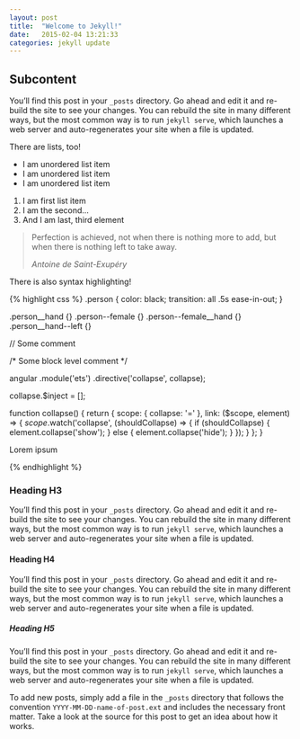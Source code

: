 ```yaml
---
layout: post
title:  "Welcome to Jekyll!"
date:   2015-02-04 13:21:33
categories: jekyll update
---
```


<h2>Subcontent</h2>

You’ll find this post in your `_posts` directory. Go ahead and edit it and re-build the site to see your changes. You can rebuild the site in many different ways, but the most common way is to run `jekyll serve`, which launches a web server and auto-regenerates your site when a file is updated.

There are lists, too!

<ul>
	<li>I am unordered list item</li>
	<li>I am unordered list item</li>
	<li>I am unordered list item</li>
</ul>

<ol>
	<li>I am first list item</li>
	<li>I am the second...</li>
	<li>And I am last, third element</li>
</ol>

<blockquote>
	<p>
    Perfection is achieved, not when there is nothing more to add, but when there is nothing left to take away.
  </p>
  <footer><cite title="Antoine de Saint-Exupéry">Antoine de Saint-Exupéry</cite></footer>
</blockquote>

There is also syntax highlighting!

{% highlight css %}
  .person {
    color: black;
    transition: all .5s ease-in-out;
  }

  .person__hand {}
  .person--female {}
  .person--female__hand {}
  .person__hand--left {}

  // Some comment

  /* Some block level comment */

  angular
    .module('ets')
    .directive('collapse', collapse);

  collapse.$inject = [];

  function collapse() {
    return {
      scope: {
        collapse: '='
      },
      link: ($scope, element) => {
        $scope.$watch('collapse', (shouldCollapse) => {
          if (shouldCollapse) {
            element.collapse('show');
          } else {
            element.collapse('hide');
          }
        });
      }
    };
  }

  <article aria-hidden="true">
    Lorem ipsum
  </article>

{% endhighlight %}

<h3>Heading H3</h3>

You’ll find this post in your `_posts` directory. Go ahead and edit it and re-build the site to see your changes. You can rebuild the site in many different ways, but the most common way is to run `jekyll serve`, which launches a web server and auto-regenerates your site when a file is updated.

<h4>Heading H4</h4>

You’ll find this post in your `_posts` directory. Go ahead and edit it and re-build the site to see your changes. You can rebuild the site in many different ways, but the most common way is to run `jekyll serve`, which launches a web server and auto-regenerates your site when a file is updated.

<h5>Heading H5</h5>

You’ll find this post in your `_posts` directory. Go ahead and edit it and re-build the site to see your changes. You can rebuild the site in many different ways, but the most common way is to run `jekyll serve`, which launches a web server and auto-regenerates your site when a file is updated.

To add new posts, simply add a file in the `_posts` directory that follows the convention `YYYY-MM-DD-name-of-post.ext` and includes the necessary front matter. Take a look at the source for this post to get an idea about how it works.
